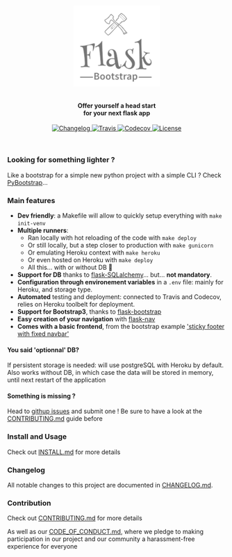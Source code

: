 <!-- markdownlint-disable -->
<h1 align="center" style="margin:1em">
  <img src="./docs/static/logo.png"
       alt="Flask Bootstrap"
       width="200">
</h1>

<h4 align="center">
  Offer yourself a head start <br /> for your next flask app
</h4>

<p align="center">
  <a href="https://github.com/ebreton/flask-bootstrap/blob/master/docs/CHANGELOG.md">
    <img src="https://img.shields.io/github/release/ebreton/flask-bootstrap.svg"
         alt="Changelog">
  </a>
  <a href="https://travis-ci.org/ebreton/flask-bootstrap">
    <img src="https://travis-ci.org/ebreton/flask-bootstrap.svg?branch=master"
         alt="Travis">
  </a>
  <a href="https://codecov.io/gh/ebreton/flask-bootstrap">
    <img src="https://codecov.io/gh/ebreton/flask-bootstrap/branch/master/graph/badge.svg"
         alt="Codecov" />
  </a>
  <a href="https://github.com/ebreton/flask-bootstrap/blob/master/LICENSE">
    <img src="https://img.shields.io/badge/license-MIT-blue.svg"
         alt="License" />
  </a>
</p>
<br>

### Looking for something lighter ?

Like a bootstrap for a simple new python project with a simple CLI ? Check [PyBootstrap](https://github.com/ebreton/pybootstrap)...

### Main features

- **Dev friendly**: a Makefile will allow to quickly setup everything with `make init-venv`
- **Multiple runners**:
  - Ran locally with hot reloading of the code with `make deploy`
  - Or still locally, but a step closer to production with `make gunicorn`
  - Or emulating Heroku context with `make heroku`
  - Or even hosted on Heroku with `make deploy`
  - All this... with or without DB :balloon:
- **Support for DB** thanks to [flask-SQLalchemy](http://flask-sqlalchemy.pocoo.org/2.3/)... but... **not mandatory**. 
- **Configuration through environement variables** in a `.env` file: mainly for Heroku, and storage type.
- **Automated** testing and deployment: connected to Travis and Codecov, relies on Heroku toolbelt for deployment.
- **Support for Bootstrap3**, thanks to [flask-bootstrap](https://pythonhosted.org/Flask-Bootstrap/basic-usage.html)
- **Easy creation of your navigation** with [flask-nav](http://pythonhosted.org/flask-nav/)
- **Comes with a basic frontend**, from the bootstrap example ['sticky footer with fixed navbar'](https://getbootstrap.com/docs/3.3/examples/sticky-footer-navbar/)

#### You said 'optionnal' DB?

If persistent storage is needed: will use postgreSQL with Heroku by default. Also works without DB, in which case the data will be stored in memory, until next restart of the application

#### Something is missing ?

Head to [githup issues](https://github.com/ebreton/flask-bootstrap/issues) and submit one ! Be sure to have a look at the [CONTRIBUTING.md](./docs/CONTRIBUTING.md) guide before

### Install and Usage

Check out [INSTALL.md](./docs/INSTALL.md) for more details

### Changelog

All notable changes to this project are documented in [CHANGELOG.md](./docs/CHANGELOG.md).

### Contribution

Check out [CONTRIBUTING.md](./docs/CONTRIBUTING.md) for more details

As well as our [CODE_OF_CONDUCT.md](./docs/CODE_OF_CONDUCT.md), where we pledge to making participation in our project and our community a harassment-free experience for everyone

